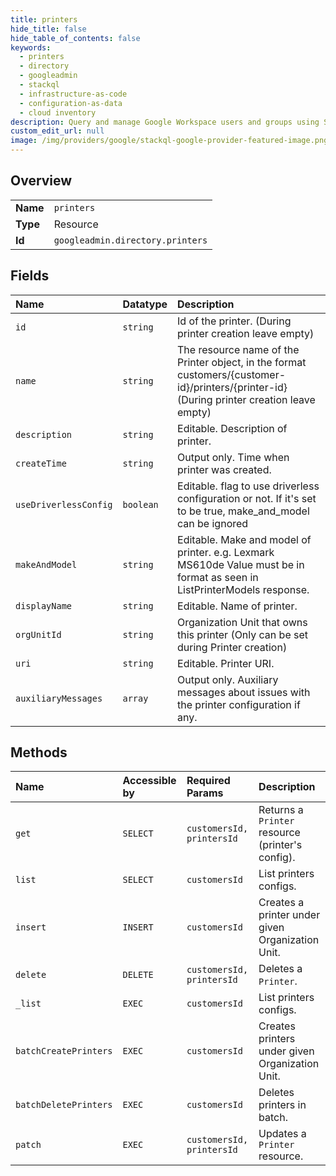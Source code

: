 ```yaml
---
title: printers
hide_title: false
hide_table_of_contents: false
keywords:
  - printers
  - directory
  - googleadmin    
  - stackql
  - infrastructure-as-code
  - configuration-as-data
  - cloud inventory
description: Query and manage Google Workspace users and groups using SQL.
custom_edit_url: null
image: /img/providers/google/stackql-google-provider-featured-image.png
---
```

  
    

## Overview
<table><tbody>
<tr><td><b>Name</b></td><td><code>printers</code></td></tr>
<tr><td><b>Type</b></td><td>Resource</td></tr>
<tr><td><b>Id</b></td><td><code>googleadmin.directory.printers</code></td></tr>
</tbody></table>

## Fields
| Name | Datatype | Description |
|:-----|:---------|:------------|
| `id` | `string` | Id of the printer. (During printer creation leave empty) |
| `name` | `string` | The resource name of the Printer object, in the format customers/&#123;customer-id&#125;/printers/&#123;printer-id&#125; (During printer creation leave empty) |
| `description` | `string` | Editable. Description of printer. |
| `createTime` | `string` | Output only. Time when printer was created. |
| `useDriverlessConfig` | `boolean` | Editable. flag to use driverless configuration or not. If it's set to be true, make_and_model can be ignored |
| `makeAndModel` | `string` | Editable. Make and model of printer. e.g. Lexmark MS610de Value must be in format as seen in ListPrinterModels response. |
| `displayName` | `string` | Editable. Name of printer. |
| `orgUnitId` | `string` | Organization Unit that owns this printer (Only can be set during Printer creation) |
| `uri` | `string` | Editable. Printer URI. |
| `auxiliaryMessages` | `array` | Output only. Auxiliary messages about issues with the printer configuration if any. |
## Methods
| Name | Accessible by | Required Params | Description |
|:-----|:--------------|:----------------|:------------|
| `get` | `SELECT` | `customersId, printersId` | Returns a `Printer` resource (printer's config). |
| `list` | `SELECT` | `customersId` | List printers configs. |
| `insert` | `INSERT` | `customersId` | Creates a printer under given Organization Unit. |
| `delete` | `DELETE` | `customersId, printersId` | Deletes a `Printer`. |
| `_list` | `EXEC` | `customersId` | List printers configs. |
| `batchCreatePrinters` | `EXEC` | `customersId` | Creates printers under given Organization Unit. |
| `batchDeletePrinters` | `EXEC` | `customersId` | Deletes printers in batch. |
| `patch` | `EXEC` | `customersId, printersId` | Updates a `Printer` resource. |
